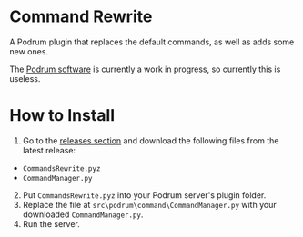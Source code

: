 # Command Rewrite
A Podrum plugin that replaces the default commands, as well as adds some new ones.

The [Podrum software](/Podrum/Podrum) is currently a work in progress, so currently this is useless.

# How to Install
1. Go to the [releases section](https://github.com/plun1331/PodrumCommandRewrite/releases) and download the following files from the latest release:
  
  - `CommandsRewrite.pyz`
  - `CommandManager.py`
  
2. Put `CommandsRewrite.pyz` into your Podrum server's plugin folder.
3. Replace the file at `src\podrum\command\CommandManager.py` with your downloaded `CommandManager.py`.
4. Run the server.

